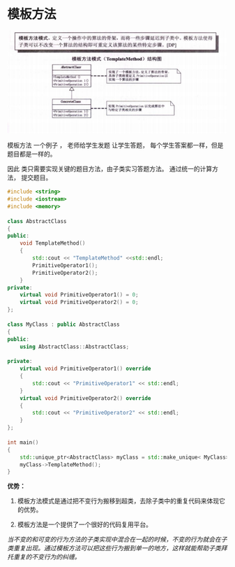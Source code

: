 # 模板方法

![image-20210812141743348](../source/img/image-20210812141743348.png)

模板方法 一个例子 ， 老师给学生发题 让学生答题， 每个学生答案都一样，但是题目都是一样的。

因此 类只需要实现关键的题目方法，由子类实习答题方法。 通过统一的计算方法， 提交题目。

```c++
#include <string>
#include <iostream>
#include <memory>

class AbstractClass 
{
public:
    void TemplateMethod()
    {
        std::cout << "TemplateMethod" <<std::endl;
        PrimitiveOperator1();
        PrimitiveOperator2();
    }
private:
    virtual void PrimitiveOperator1() = 0;
    virtual void PrimitiveOperator2() = 0;
};

class MyClass : public AbstractClass
{
public:
    using AbstractClass::AbstractClass;

private:
    virtual void PrimitiveOperator1() override
    {
        std::cout << "PrimitiveOperator1" << std::endl;
    }
    virtual void PrimitiveOperator2() override
    {
        std::cout << "PrimitiveOperator2" << std::endl;
    }
};

int main()
{
    std::unique_ptr<AbstractClass> myClass = std::make_unique< MyClass>();
    myClass->TemplateMethod();
}
```

**优势：**

1. 模板方法模式是通过把不变行为搬移到超类，去除子类中的重复代码来体现它的优势。

2. 模板方法是一个提供了一个很好的代码复用平台。

   

*当不变的和可变的行为方法的子类实现中混合在一起的时候，不变的行为就会在子类重复出现。通过模板方法可以把这些行为搬到单一的地方，这样就能帮助子类拜托重复的不变行为的纠缠。*







